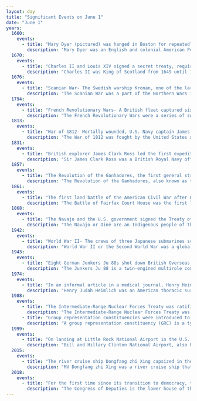 ```yaml
---
layout: day
title: "Significant Events on June 1"
date: "June 1"
years:
  1660:
    events:
      - title: "Mary Dyer (pictured) was hanged in Boston for repeatedly defying a law banning Quakers from the Massachusetts Bay Colony."
        description: "Mary Dyer was an English and colonial American Puritan-turned-Quaker who was hanged in Boston, Massachusetts Bay Colony, for repeatedly defying a Puritan law banning Quakers from the colony due to their theological expansion of the Puritan concept of a church of individuals regenerated by the Holy Spirit to the idea of the indwelling of the Spirit or the 'Light of Christ' in every person, which was deemed dangerous heresy. She is one of the four executed Quakers known as the Boston martyrs."
  1670:
    events:
      - title: "Charles II and Louis XIV signed a secret treaty, requiring England to aid France in its war against the Dutch Republic and the future conversion of Charles to Catholicism, in return for Louis making large payments to Charles and promising to aid him if there was a rebellion in England."
        description: "Charles II was King of Scotland from 1649 until 1651 and King of England, Scotland, and Ireland from the 1660 Restoration of the monarchy until his death in 1685."
  1676:
    events:
      - title: "Scanian War- The Swedish warship Kronan, one of the largest ships in the world at the time, sank at the Battle of Öland with the loss of around 800 men."
        description: "The Scanian War was a part of the Northern Wars involving the union of Denmark–Norway, Brandenburg and Sweden. It was fought from 1675 to 1679 mainly on Scanian soil, in the former Danish–Norwegian provinces along the border with Sweden, and in Northern Germany. While the latter battles are regarded as a theater of the Scanian war in English, Danish, Norwegian and Swedish historiography, they are seen as a separate war in German historiography, called the Swedish-Brandenburgian War."
  1794:
    events:
      - title: "French Revolutionary Wars- A British fleet captured six French ships of the line in a naval battle off Ushant that came to be known as the Glorious First of June (pictured)."
        description: "The French Revolutionary Wars were a series of sweeping military conflicts resulting from the French Revolution that lasted from 1792 until 1802. They pitted France against Great Britain, Austria, Prussia, Russia, and several other countries. The wars are divided into two periods- the War of the First Coalition (1792–1797) and the War of the Second Coalition (1798–1802). Initially confined to Europe, the fighting gradually assumed a global dimension. After a decade of constant warfare and aggressive diplomacy, France had conquered territories in the Italian Peninsula, the Low Countries, and the Rhineland due to its very large and powerful military, which had been totally mobilized for war against most of Europe with mass conscription of the vast French population. French success in these conflicts ensured military occupation and the spread of revolutionary principles over much of Europe."
  1813:
    events:
      - title: "War of 1812- Mortally wounded, U.S. Navy captain James Lawrence ordered his crew 'Don't give up the ship!' as USS Chesapeake was captured by HMS Shannon off the coast of Boston."
        description: "The War of 1812 was fought by the United States and its allies against the United Kingdom and its allies in North America. It began when the United States declared war on Britain on 18 June 1812. Although peace terms were agreed upon in the December 1814 Treaty of Ghent, the war did not officially end until the peace treaty was ratified by the United States Congress on 17 February 1815."
  1831:
    events:
      - title: "British explorer James Clark Ross led the first expedition to reach the north magnetic pole."
        description: "Sir James Clark Ross was a British Royal Navy officer and explorer of both the northern and southern polar regions. In the Arctic, he participated in two expeditions led by his uncle, John Ross, and in four led by William Edward Parry- in the Antarctic, he led his his own expedition from 1839 to 1843."
  1857:
    events:
      - title: "The Revolution of the Ganhadores, the first general strike in Brazil, began in Salvador, Bahia."
        description: "The Revolution of the Ganhadores, also known as the 1857 African porters' strike, was a labor strike that involved African porters, known as ganhadores, in the Brazilian city of Salvador, Bahia. The strike began following the passage of a city ordinance that changed the way the ganhadores operated in the city. The strike ended in a partial victory for the strikers, as the city council replaced the ordinance with another one that did away with some of the more unpopular provisions."
  1861:
    events:
      - title: "The first land battle of the American Civil War after Fort Sumter took place in the village of Fairfax, Virginia."
        description: "The Battle of Fairfax Court House was the first land engagement of the American Civil War with fatal casualties. On June 1, 1861, a Union scouting party clashed with the local militia in Fairfax, Virginia, resulting in the war's first deaths in action, and the first wounding of a field-grade officer."
  1868:
    events:
      - title: "The Navajo and the U.S. government signed the Treaty of Bosque Redondo, which allowed those interned at Fort Sumner to return to their ancestral lands."
        description: "The Navajo or Diné are an Indigenous people of the Southwestern United States. Their traditional language is Diné bizaad, a Southern Athabascan language."
  1942:
    events:
      - title: "World War II- The crews of three Japanese submarines scuttled their vessels and committed suicide after entering Sydney Harbour and launching a failed attack."
        description: "World War II or the Second World War was a global conflict between two coalitions- the Allies and the Axis powers. Nearly all of the world's countries participated, with many nations mobilising all resources in pursuit of total war. Tanks and aircraft played major roles, enabling the strategic bombing of cities and delivery of the first and only nuclear weapons ever used in war. World War II was the deadliest conflict in history, resulting in 70 to 85 million deaths, more than half of which were civilians. Millions died in genocides, including the Holocaust, and by massacres, starvation, and disease. After the Allied victory, Germany, Austria, Japan, and Korea were occupied, and German and Japanese leaders were tried for war crimes."
  1943:
    events:
      - title: "Eight German Junkers Ju 88s shot down British Overseas Airways Corporation Flight 777 over the Bay of Biscay off the coast of Spain and France, killing actor Leslie Howard and several other notable passengers."
        description: "The Junkers Ju 88 is a twin-engined multirole combat aircraft designed and produced by the German aircraft manufacturer Junkers Aircraft and Motor Works. It was used extensively during the Second World War by the Luftwaffe and became one of the most versatile combat aircraft of the conflict."
  1974:
    events:
      - title: "In an informal article in a medical journal, Henry Heimlich introduced the concept of abdominal thrusts, commonly known as the Heimlich maneuver, to treat victims of choking."
        description: "Henry Judah Heimlich was an American thoracic surgeon and medical researcher. He is widely credited for the discovery of the Heimlich maneuver, a technique of abdominal thrusts for stopping choking, first described in 1974. He also invented the Micro Trach portable oxygen system for ambulatory patients and the Heimlich Chest Drain Valve, or 'flutter valve', which drains blood and air out of the chest cavity."
  1988:
    events:
      - title: "The Intermediate-Range Nuclear Forces Treaty was ratified, banning all American and Soviet land-based missiles with a range of 500 to 5,500 km (310 to 3,420 mi)."
        description: "The Intermediate-Range Nuclear Forces Treaty was an arms control treaty between the United States and the Soviet Union. US President Ronald Reagan and Soviet General Secretary Mikhail Gorbachev signed the treaty on 8 December 1987. The US Senate approved the treaty on 27 May 1988, and Reagan and Gorbachev ratified it on 1 June 1988."
      - title: "Group representation constituencies were introduced to the parliament of Singapore."
        description: "A group representation constituency (GRC) is a type of electoral division or constituency in Singapore in which teams of candidates, instead of individual candidates, compete to be elected into Parliament as the Members of Parliament (MPs) for the constituency. Synonymous to the party block voting (PBV) or the general ticket used in other countries, the Government stated that the GRC scheme was primarily implemented to enshrine minority representation in Parliament- at least one of the MPs in a GRC must be a member of the Malay, Indian or another minority community of Singapore. In addition, it was economical for town councils, which manage public housing estates, to handle larger constituencies."
  1999:
    events:
      - title: "On landing at Little Rock National Airport in the U.S. state of Arkansas, American Airlines Flight 1420 overran the runway and crashed  (wreckage pictured), resulting in 11 deaths."
        description: "Bill and Hillary Clinton National Airport, also known as Adams Field, is a joint civil-military airport on the east side of Little Rock, Arkansas, United States. It is operated by the Little Rock Municipal Airport Commission."
  2015:
    events:
      - title: "The river cruise ship Dongfang zhi Xing capsized in the Yangtze, resulting in 442 deaths in China's worst peacetime maritime disaster."
        description: "MV Dongfang zhi Xing was a river cruise ship that operated in the Three Gorges region of inland China. On the night of 1 June 2015, the ship was traveling on the Yangtze River when it capsized during a thunderstorm in Jianli, Hubei Province with 454 people on board. On 13 June, 442 deaths were confirmed, with 12 survivors. The passengers were mostly in their 60s and 70s, and mostly from Nanjing, where the ship started its cruise."
  2018:
    events:
      - title: "For the first time since its transition to democracy, the Congress of Deputies in Spain passed a motion of no confidence against the government."
        description: "The Congress of Deputies is the lower house of the Cortes Generales, Spain's legislative branch, the upper house being the Senate. The Congress meets in the Palace of the Parliament in Madrid."
---
```

